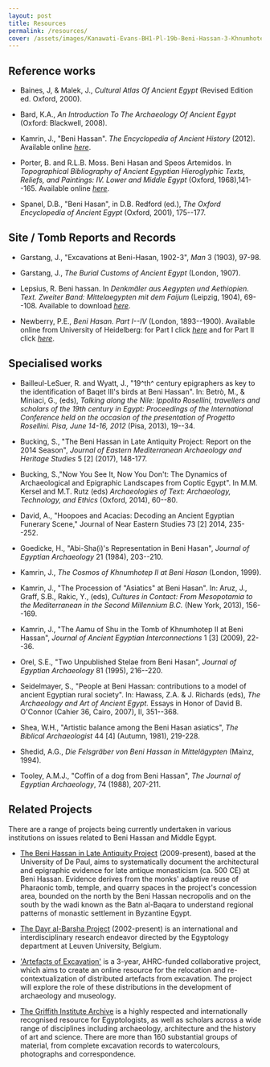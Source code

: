 ```yaml
---
layout: post
title: Resources
permalink: /resources/
cover: /assets/images/Kanawati-Evans-BH1-Pl-19b-Beni-Hassan-3-Khnumhotep-II-Chapel-Scene-West-wall-Right-Lower-section-Wall1920x.jpg
---
```




<!-- <amp-img width="600" height="300" layout="responsive" src="http://lorempixel.com/600/300/sports"></amp-img> -->

<main id="content" role="main" class="content">

## Reference works

-   Baines, J, & Malek, J., *Cultural Atlas Of Ancient Egypt* (Revised Edition ed. Oxford, 2000).

-   Bard, K.A., *An Introduction To The Archaeology Of Ancient Egypt* (Oxford: Blackwell, 2008).

-   Kamrin, J., "Beni Hassan". *The Encyclopedia of Ancient History* (2012). Available online [*here*](http://onlinelibrary.wiley.com/doi/10.1002/9781444338386.wbeah15062/abstract).

-   Porter, B. and R.L.B. Moss. Beni Hasan and Speos Artemidos. In *Topographical Bibliography of Ancient Egyptian Hieroglyphic Texts, Reliefs, and Paintings: IV. Lower and Middle Egypt* (Oxford, 1968),141--165. Available online [*here*](http://griffith.ox.ac.uk/topbib/pdf/pm4.pdf).

-   Spanel, D.B., "Beni Hasan", in D.B. Redford (ed.), *The Oxford Encyclopedia of Ancient Egypt* (Oxford, 2001), 175--177.

## Site / Tomb Reports and Records

-   Garstang, J., "Excavations at Beni-Hasan, 1902-3", *Man* 3 (1903), 97-98.

-   Garstang, J., *The Burial Customs of Ancient Egypt* (London, 1907).

-   Lepsius, R. Beni hassan. In *Denkmäler aus Aegypten und Aethiopien. Text. Zweiter Band: Mittelaegypten mit dem Faijum* (Leipzig, 1904), 69--108. Available to download [*here*](https://archive.org/stream/denkmaelerausaeg12leps#page/69/mode/1up).

-   Newberry, P.E., *Beni Hasan. Part I--IV* (London, 1893--1900). Available online from University of Heidelberg: for Part I click [*here*](http://digi.ub.uni-heidelberg.de/diglit/newberry1893bd1) and for Part II click [*here*](http://digi.ub.uni-heidelberg.de/diglit/newberry1893bd2).

## Specialised works

-   Bailleul-LeSuer, R. and Wyatt, J., "19^th^ century epigraphers as key to the identification of Baqet III's birds at Beni Hassan". In: Betrò, M., & Miniaci, G., (eds), *Talking along the Nile: Ippolito Rosellini, travellers and scholars of the 19th century in Egypt: Proceedings of the International Conference held on the occasion of the presentation of Progetto Rosellini. Pisa, June 14-16, 2012* (Pisa, 2013), 19--34.

-   Bucking, S., "The Beni Hassan in Late Antiquity Project: Report on the 2014 Season", *Journal of Eastern Mediterranean Archaeology and Heritage Studies* 5 \[2\] (2017), 148-177.

-   Bucking, S.,"Now You See It, Now You Don't: The Dynamics of Archaeological and Epigraphic Landscapes from Coptic Egypt". In M.M. Kersel and M.T. Rutz (eds) *Archaeologies of Text: Archaeology, Technology, and Ethics* (Oxford, 2014), 60--80.

-   David, A., "Hoopoes and Acacias: Decoding an Ancient Egyptian Funerary Scene," Journal of Near Eastern Studies 73 \[2\] 2014, 235--252.

-   Goedicke, H., "Abi-Sha(i)'s Representation in Beni Hasan", *Journal of Egyptian Archaeology* 21 (1984), 203--210.

-   Kamrin, J., *The Cosmos of Khnumhotep II at Beni Hasan* (London, 1999).

-   Kamrin, J., "The Procession of "Asiatics" at Beni Hasan". In: Aruz, J., Graff, S.B., Rakic, Y., (eds), *Cultures in Contact: From Mesopotamia to the Mediterranean in the Second Millennium B.C.* (New York, 2013), 156--169.

-   Kamrin, J., "The Aamu of Shu in the Tomb of Khnumhotep II at Beni Hassan", *Journal of Ancient Egyptian Interconnections* 1 \[3\] (2009), 22--36.

-   Orel, S.E., "Two Unpublished Stelae from Beni Hasan", *Journal of Egyptian Archaeology* 81 (1995), 216--220.

-   Seidelmayer, S., "People at Beni Hassan: contributions to a model of ancient Egyptian rural society". In: Hawass, Z.A. & J. Richards (eds), *The Archaeology and Art of Ancient Egypt.* Essays in Honor of David B. O'Connor (Cahier 36, Cairo, 2007), II, 351--368.

-   Shea, W.H., "Artistic balance among the Beni Hasan asiatics", *The Biblical Archaeologist* 44 \[4\] (Autumn, 1981), 219-228.

-   Shedid, A.G., *Die Felsgräber von Beni Hassan in Mittelägypten* (Mainz, 1994).

-   Tooley, A.M.J., "Coffin of a dog from Beni Hassan", *The Journal of Egyptian Archaeology*, 74 (1988), 207-211.

## Related Projects

There are a range of projects being currently undertaken in various institutions on issues related to Beni Hassan and Middle Egypt.

-   [The Beni Hassan in Late Antiquity Project](https://www.benihassan.org/) (2009-present), based at the University of De Paul, aims to systematically document the architectural and epigraphic evidence for late antique monasticism (ca. 500 CE) at Beni Hassan. Evidence derives from the monks' adaptive reuse of Pharaonic tomb, temple, and quarry spaces in the project's concession area, bounded on the north by the Beni Hassan necropolis and on the south by the wadi known as the Batn al-Baqara to understand regional patterns of monastic settlement in Byzantine Egypt.

-   [The Dayr al-Barsha Project](http://drupal.arts.kuleuven.be/barsha) (2002-present) is an international and interdisciplinary research endeavor directed by the Egyptology department at Leuven University, Belgium. 

-   ['Artefacts of Excavation'](http://egyptartefacts.griffith.ox.ac.uk/node/1068) is a 3-year, AHRC-funded collaborative project, which aims to create an online resource for the relocation and re-contextualization of distributed artefacts from excavation. The project will explore the role of these distributions in the development of archaeology and museology. 

-   [The Griffith Institute Archive](http://www.griffith.ox.ac.uk/archive/) is a highly respected and internationally recognised resource for Egyptologists, as well as scholars across a wide range of disciplines including archaeology, architecture and the history of art and science. There are more than 160 substantial groups of material, from complete excavation records to watercolours, photographs and correspondence. 
</main>
